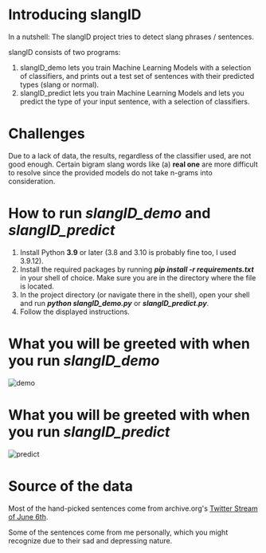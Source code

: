 # Introducing slangID

In a nutshell: The slangID project tries to detect slang phrases / sentences.

 slangID consists of two programs:
  1. slangID_demo lets you train Machine Learning Models with a selection of classifiers, and prints out a test set of sentences with their predicted types (slang or normal).
  2. slangID_predict lets you train Machine Learning Models and lets you predict the type of your input sentence, with a selection of classifiers.

# Challenges

Due to a lack of data, the results, regardless of the classifier used, are not good enough.
 Certain bigram slang words like (a) **real one** are more difficult to resolve since the provided models do not take n-grams into consideration.

# How to run _slangID_demo_ and _slangID_predict_

1. Install Python **3.9** or later (3.8 and 3.10 is probably fine too, I used 3.9.12).
2. Install the required packages by running **_pip install -r requirements.txt_** in your shell of choice. Make sure you are in the directory where the file is located.
3. In the project directory (or navigate there in the shell), open your shell and run **_python slangID_demo.py_** or **_slangID_predict.py_**.
4. Follow the displayed instructions.
# What you will be greeted with when you run _slangID_demo_

![demo](https://user-images.githubusercontent.com/92433046/180863321-b8f6d0d7-f984-4388-abb6-105628510e60.png)


# What you will be greeted with when you run _slangID_predict_

![predict](https://user-images.githubusercontent.com/92433046/180862844-488c89da-0d0a-431f-b21b-00f4dcbb9fd2.png)


# Source of the data

Most of the hand-picked sentences come from archive.org's [Twitter Stream of June 6th](https://archive.org/details/archiveteam-twitter-stream-2021-06).

Some of the sentences come from me personally, which you might recognize due to their sad and depressing nature.
